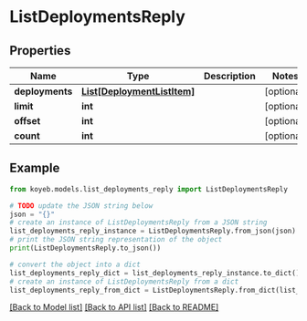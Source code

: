 # ListDeploymentsReply


## Properties

Name | Type | Description | Notes
------------ | ------------- | ------------- | -------------
**deployments** | [**List[DeploymentListItem]**](DeploymentListItem.md) |  | [optional] 
**limit** | **int** |  | [optional] 
**offset** | **int** |  | [optional] 
**count** | **int** |  | [optional] 

## Example

```python
from koyeb.models.list_deployments_reply import ListDeploymentsReply

# TODO update the JSON string below
json = "{}"
# create an instance of ListDeploymentsReply from a JSON string
list_deployments_reply_instance = ListDeploymentsReply.from_json(json)
# print the JSON string representation of the object
print(ListDeploymentsReply.to_json())

# convert the object into a dict
list_deployments_reply_dict = list_deployments_reply_instance.to_dict()
# create an instance of ListDeploymentsReply from a dict
list_deployments_reply_from_dict = ListDeploymentsReply.from_dict(list_deployments_reply_dict)
```
[[Back to Model list]](../README.md#documentation-for-models) [[Back to API list]](../README.md#documentation-for-api-endpoints) [[Back to README]](../README.md)


